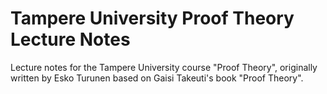 # Tampere University Proof Theory Lecture Notes

Lecture notes for the Tampere University course "Proof Theory", originally written by Esko Turunen based on Gaisi Takeuti's book "Proof Theory".
